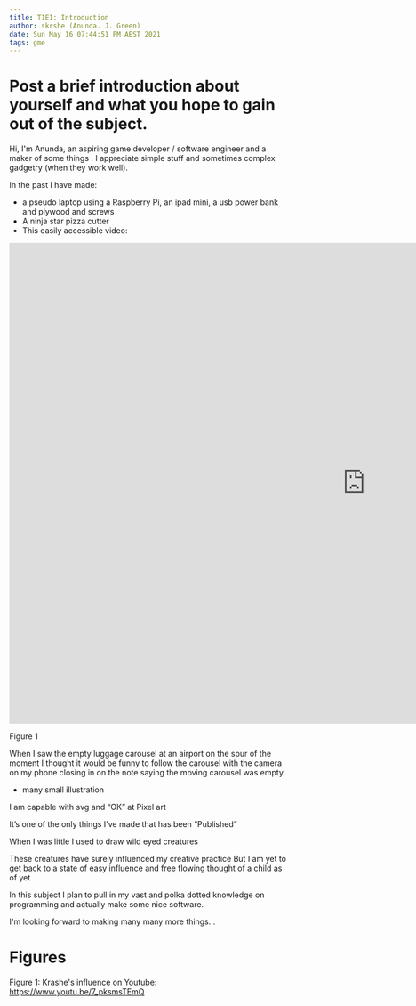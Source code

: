 ```yaml
---
title: T1E1: Introduction
author: skrshe (Anunda. J. Green)
date: Sun May 16 07:44:51 PM AEST 2021
tags: gme
---
```

# Post a brief introduction about yourself and what you hope to gain out of the subject.
Hi, I'm Anunda, an aspiring game developer / software engineer and a maker of some things . I appreciate simple stuff and sometimes complex gadgetry (when they work well).

In the past I have made:
- a pseudo laptop using a Raspberry Pi, an ipad mini, a usb power bank and plywood and screws
- A ninja star pizza cutter
- This easily accessible video:

<div class="video-container"><iframe width="1280" height="864" src="https://www.youtube.com/embed/7_pksmsTEmQ" title="YouTube video player" frameborder="0" allow="accelerometer; autoplay; clipboard-write; encrypted-media; gyroscope; picture-in-picture" allowfullscreen></iframe></div>

Figure 1

When I saw the empty luggage carousel at an airport on the spur of the moment I thought it would be funny to follow the carousel with the camera on my phone closing in on the note saying the moving carousel was empty.

- many small illustration

I am capable with svg and “OK” at Pixel art

It’s one of the only things I've made that has been “Published”

When I was little I used to draw wild eyed creatures

These creatures have surely influenced my creative practice
But I am yet to get back to a state of easy influence and free flowing thought of a child as of yet

In this subject I plan to pull in my vast and polka dotted knowledge on programming and actually make some nice software.

I'm looking forward to making many many more things...

# Figures
Figure 1: Krashe's influence on Youtube: <https://www.youtu.be/7_pksmsTEmQ>

